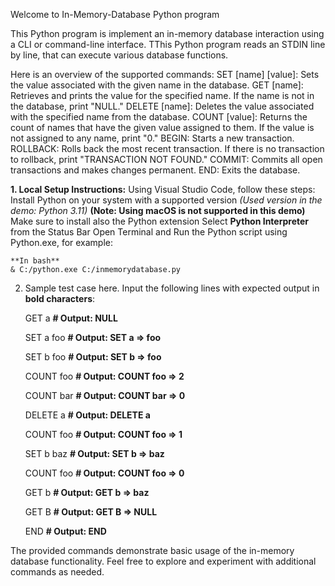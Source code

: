 Welcome to In-Memory-Database Python program

This Python program is implement an in-memory database interaction using a CLI or command-line interface.
TThis Python program reads an STDIN line by line, that can execute various database functions.

Here is an overview of the supported commands:
SET [name] [value]: Sets the value associated with the given name in the database.
GET [name]: Retrieves and prints the value for the specified name. If the name is not in the database, print "NULL."
DELETE [name]: Deletes the value associated with the specified name from the database.
COUNT [value]: Returns the count of names that have the given value assigned to them. If the value is not assigned to any name, print "0."
BEGIN: Starts a new transaction.
ROLLBACK: Rolls back the most recent transaction. If there is no transaction to rollback, print "TRANSACTION NOT FOUND."
COMMIT: Commits all open transactions and makes changes permanent.
END: Exits the database.
 
**1. Local Setup Instructions:**
	Using Visual Studio Code, follow these steps:
		Install Python on your system with a supported version _(Used version in the demo: Python 3.11)_ **(Note: Using macOS is not supported in this demo)**
		Make sure to install also the Python extension 
		Select **Python Interpreter** from the Status Bar
		Open Terminal and Run the Python script using Python.exe, for example:

	**In bash**
	& C:/python.exe C:/inmemorydatabase.py

2. Sample test case here. Input the following lines with expected output in **bold characters**:

	GET a
	**# Output: NULL**
	
	SET a foo
	**# Output: SET a => foo**
	
	SET b foo
	**# Output: SET b => foo**
	
	COUNT foo
	**# Output: COUNT foo => 2**
	
	COUNT bar
	**# Output: COUNT bar => 0**
	
	DELETE a
	**# Output: DELETE a**
	
	COUNT foo
	**# Output: COUNT foo => 1**
	
	SET b baz
	**# Output: SET b => baz**
	
	COUNT foo
	**# Output: COUNT foo => 0**
	
	GET b
	**# Output: GET b => baz**
	
	GET B
	**# Output: GET B => NULL**
	
	END
	**# Output: END**

The provided commands demonstrate basic usage of the in-memory database functionality.
Feel free to explore and experiment with additional commands as needed.






